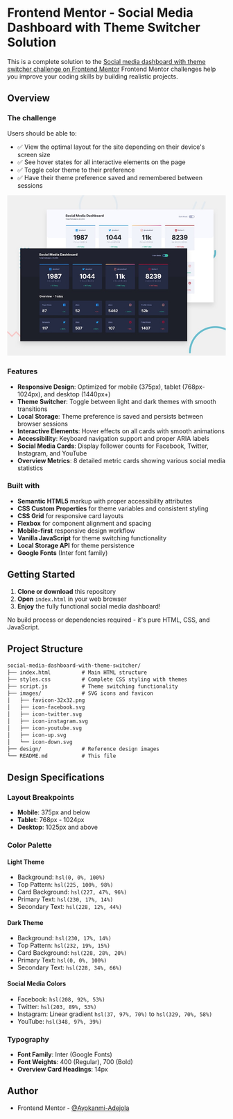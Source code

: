 # Frontend Mentor - Social Media Dashboard with Theme Switcher Solution

This is a complete solution to the [Social media dashboard with theme switcher challenge on Frontend Mentor](https://www.frontendmentor.io/challenges/social-media-dashboard-with-theme-switcher-6oY8ozp_H) Frontend Mentor challenges help you improve your coding skills by building realistic projects.



## Overview

### The challenge

Users should be able to:

- ✅ View the optimal layout for the site depending on their device's screen size
- ✅ See hover states for all interactive elements on the page
- ✅ Toggle color theme to their preference
- ✅ Have their theme preference saved and remembered between sessions

![Design preview for the Social media dashboard with theme switcher coding challenge](./design/desktop-preview.jpg)

### Features

- **Responsive Design**: Optimized for mobile (375px), tablet (768px-1024px), and desktop (1440px+)
- **Theme Switcher**: Toggle between light and dark themes with smooth transitions
- **Local Storage**: Theme preference is saved and persists between browser sessions
- **Interactive Elements**: Hover effects on all cards with smooth animations
- **Accessibility**: Keyboard navigation support and proper ARIA labels
- **Social Media Cards**: Display follower counts for Facebook, Twitter, Instagram, and YouTube
- **Overview Metrics**: 8 detailed metric cards showing various social media statistics

### Built with

- **Semantic HTML5** markup with proper accessibility attributes
- **CSS Custom Properties** for theme variables and consistent styling
- **CSS Grid** for responsive card layouts
- **Flexbox** for component alignment and spacing
- **Mobile-first** responsive design workflow
- **Vanilla JavaScript** for theme switching functionality
- **Local Storage API** for theme persistence
- **Google Fonts** (Inter font family)

## Getting Started

1. **Clone or download** this repository
2. **Open** `index.html` in your web browser
3. **Enjoy** the fully functional social media dashboard!

No build process or dependencies required - it's pure HTML, CSS, and JavaScript.

## Project Structure

```
social-media-dashboard-with-theme-switcher/
├── index.html          # Main HTML structure
├── styles.css          # Complete CSS styling with themes
├── script.js           # Theme switching functionality
├── images/             # SVG icons and favicon
│   ├── favicon-32x32.png
│   ├── icon-facebook.svg
│   ├── icon-twitter.svg
│   ├── icon-instagram.svg
│   ├── icon-youtube.svg
│   ├── icon-up.svg
│   └── icon-down.svg
├── design/             # Reference design images
└── README.md           # This file
```

## Design Specifications

### Layout Breakpoints
- **Mobile**: 375px and below
- **Tablet**: 768px - 1024px
- **Desktop**: 1025px and above

### Color Palette

#### Light Theme
- Background: `hsl(0, 0%, 100%)`
- Top Pattern: `hsl(225, 100%, 98%)`
- Card Background: `hsl(227, 47%, 96%)`
- Primary Text: `hsl(230, 17%, 14%)`
- Secondary Text: `hsl(228, 12%, 44%)`

#### Dark Theme
- Background: `hsl(230, 17%, 14%)`
- Top Pattern: `hsl(232, 19%, 15%)`
- Card Background: `hsl(228, 28%, 20%)`
- Primary Text: `hsl(0, 0%, 100%)`
- Secondary Text: `hsl(228, 34%, 66%)`

#### Social Media Colors
- Facebook: `hsl(208, 92%, 53%)`
- Twitter: `hsl(203, 89%, 53%)`
- Instagram: Linear gradient `hsl(37, 97%, 70%)` to `hsl(329, 70%, 58%)`
- YouTube: `hsl(348, 97%, 39%)`

### Typography
- **Font Family**: Inter (Google Fonts)
- **Font Weights**: 400 (Regular), 700 (Bold)
- **Overview Card Headings**: 14px

## Author

- Frontend Mentor - [@Ayokanmi-Adejola](https://www.frontendmentor.io/profile/Ayokanmi-Adejola)

